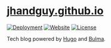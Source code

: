 # [jhandguy.github.io](https://jhandguy.github.io)

[![Deployment](https://shields.io/github/deployments/jhandguy/jhandguy.github.io/github-pages?label=deployment)](https://github.com/jhandguy/jhandguy.github.io/deployments/activity_log?environment=github-pages)
[![Website](https://shields.io/website?url=https://jhandguy.github.io)](https://github.com/jhandguy/jhandguy.github.io/deployments/activity_log?environment=github-pages)
[![License](https://shields.io/github/license/jhandguy/jhandguy.github.io?color=blue)](https://github.com/jhandguy/jhandguy.github.io/blob/main/LICENSE)

Tech blog powered by [Hugo](https://gohugo.io/) and [Bulma](https://bulma.io/).
